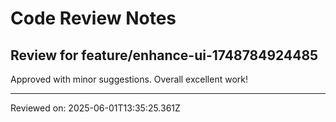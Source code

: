 # Code Review Notes

## Review for feature/enhance-ui-1748784924485

Approved with minor suggestions. Overall excellent work!

---
Reviewed on: 2025-06-01T13:35:25.361Z